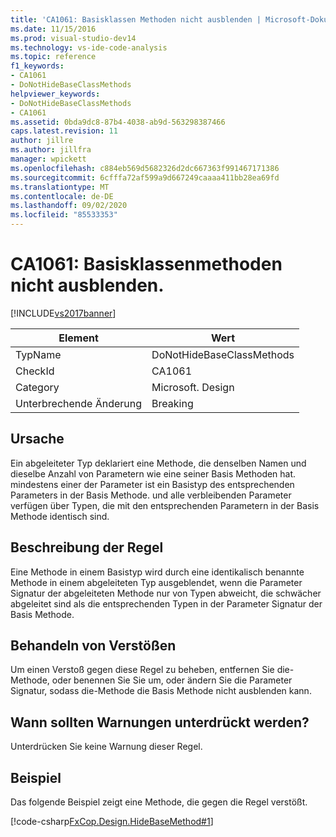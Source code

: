 ```yaml
---
title: 'CA1061: Basisklassen Methoden nicht ausblenden | Microsoft-Dokumentation'
ms.date: 11/15/2016
ms.prod: visual-studio-dev14
ms.technology: vs-ide-code-analysis
ms.topic: reference
f1_keywords:
- CA1061
- DoNotHideBaseClassMethods
helpviewer_keywords:
- DoNotHideBaseClassMethods
- CA1061
ms.assetid: 0bda9dc8-87b4-4038-ab9d-563298387466
caps.latest.revision: 11
author: jillre
ms.author: jillfra
manager: wpickett
ms.openlocfilehash: c884eb569d5682326d2dc667363f991467171386
ms.sourcegitcommit: 6cfffa72af599a9d667249caaaa411bb28ea69fd
ms.translationtype: MT
ms.contentlocale: de-DE
ms.lasthandoff: 09/02/2020
ms.locfileid: "85533353"
---
```

# <a name="ca1061-do-not-hide-base-class-methods"></a>CA1061: Basisklassenmethoden nicht ausblenden.
[!INCLUDE[vs2017banner](../includes/vs2017banner.md)]

|Element|Wert|
|-|-|
|TypName|DoNotHideBaseClassMethods|
|CheckId|CA1061|
|Category|Microsoft. Design|
|Unterbrechende Änderung|Breaking|

## <a name="cause"></a>Ursache
 Ein abgeleiteter Typ deklariert eine Methode, die denselben Namen und dieselbe Anzahl von Parametern wie eine seiner Basis Methoden hat. mindestens einer der Parameter ist ein Basistyp des entsprechenden Parameters in der Basis Methode. und alle verbleibenden Parameter verfügen über Typen, die mit den entsprechenden Parametern in der Basis Methode identisch sind.

## <a name="rule-description"></a>Beschreibung der Regel
 Eine Methode in einem Basistyp wird durch eine identikalisch benannte Methode in einem abgeleiteten Typ ausgeblendet, wenn die Parameter Signatur der abgeleiteten Methode nur von Typen abweicht, die schwächer abgeleitet sind als die entsprechenden Typen in der Parameter Signatur der Basis Methode.

## <a name="how-to-fix-violations"></a>Behandeln von Verstößen
 Um einen Verstoß gegen diese Regel zu beheben, entfernen Sie die-Methode, oder benennen Sie Sie um, oder ändern Sie die Parameter Signatur, sodass die-Methode die Basis Methode nicht ausblenden kann.

## <a name="when-to-suppress-warnings"></a>Wann sollten Warnungen unterdrückt werden?
 Unterdrücken Sie keine Warnung dieser Regel.

## <a name="example"></a>Beispiel
 Das folgende Beispiel zeigt eine Methode, die gegen die Regel verstößt.

 [!code-csharp[FxCop.Design.HideBaseMethod#1](../snippets/csharp/VS_Snippets_CodeAnalysis/FxCop.Design.HideBaseMethod/cs/FxCop.Design.HideBaseMethod.cs#1)]
